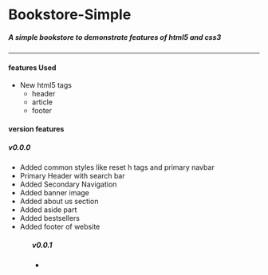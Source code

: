 # Bookstore-Simple
##### A simple bookstore to demonstrate features of html5 and css3
<hr>
<h4>features Used</h4>
<ul>
<li>New html5 tags
<ul>
<li>header</li>
<li>article</li>
<li>footer</li>
</ul>
</ul>
<h4>version features</h4>
<h5>v0.0.0</h5>
<ul>
<li>Added common styles like reset h tags and primary navbar</li>
<li>Primary Header with search bar</li>
<li>Added Secondary Navigation</li>
<li>Added banner image</li>
<li>Added about us section</li>
<li>Added aside part</li>
<li>Added bestsellers</li>
<li>Added footer of website</li>
<ul>
<h5>v0.0.1</h5>
<ul>
<li></li>
</ul>
